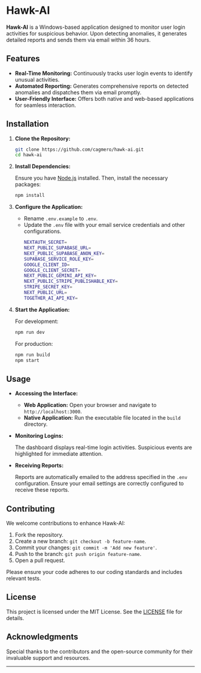 # Hawk-AI

**Hawk-AI** is a Windows-based application designed to monitor user login activities for suspicious behavior. Upon detecting anomalies, it generates detailed reports and sends them via email within 36 hours.

## Features

- **Real-Time Monitoring:** Continuously tracks user login events to identify unusual activities.
- **Automated Reporting:** Generates comprehensive reports on detected anomalies and dispatches them via email promptly.
- **User-Friendly Interface:** Offers both native and web-based applications for seamless interaction.

## Installation

1. **Clone the Repository:**

   ```bash
   git clone https://github.com/cagmero/hawk-ai.git
   cd hawk-ai
   ```

2. **Install Dependencies:**

   Ensure you have [Node.js](https://nodejs.org/) installed. Then, install the necessary packages:

   ```bash
   npm install
   ```

3. **Configure the Application:**

   - Rename `.env.example` to `.env`.
   - Update the `.env` file with your email service credentials and other configurations.
        ```bash
        NEXTAUTH_SECRET=
        NEXT_PUBLIC_SUPABASE_URL=
        NEXT_PUBLIC_SUPABASE_ANON_KEY=
        SUPABASE_SERVICE_ROLE_KEY=
        GOOGLE_CLIENT_ID=
        GOOGLE_CLIENT_SECRET=
        NEXT_PUBLIC_GEMINI_API_KEY=
        NEXT_PUBLIC_STRIPE_PUBLISHABLE_KEY=
        STRIPE_SECRET_KEY=
        NEXT_PUBLIC_URL=
        TOGETHER_AI_API_KEY=

4. **Start the Application:**

   For development:

   ```bash
   npm run dev
   ```

   For production:

   ```bash
   npm run build
   npm start
   ```

## Usage

- **Accessing the Interface:**

  - **Web Application:** Open your browser and navigate to `http://localhost:3000`.
  - **Native Application:** Run the executable file located in the `build` directory.

- **Monitoring Logins:**

  The dashboard displays real-time login activities. Suspicious events are highlighted for immediate attention.

- **Receiving Reports:**

  Reports are automatically emailed to the address specified in the `.env` configuration. Ensure your email settings are correctly configured to receive these reports.

## Contributing

We welcome contributions to enhance Hawk-AI:

1. Fork the repository.
2. Create a new branch: `git checkout -b feature-name`.
3. Commit your changes: `git commit -m 'Add new feature'`.
4. Push to the branch: `git push origin feature-name`.
5. Open a pull request.

Please ensure your code adheres to our coding standards and includes relevant tests.

## License

This project is licensed under the MIT License. See the [LICENSE](LICENSE) file for details.

## Acknowledgments

Special thanks to the contributors and the open-source community for their invaluable support and resources.

---
